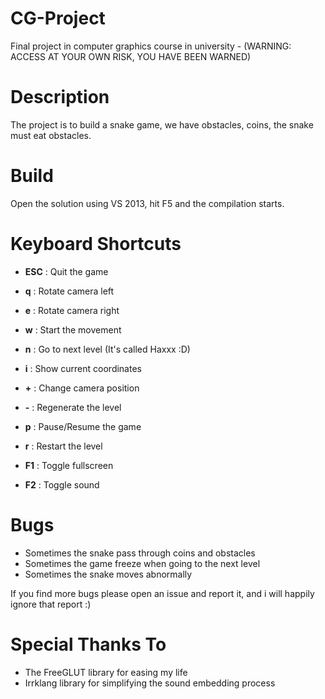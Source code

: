 # CG-Project
Final project in computer graphics course in university - (WARNING: ACCESS AT YOUR OWN RISK, YOU HAVE BEEN WARNED)

# Description
The project is to build a snake game, we have obstacles, coins, the snake must eat obstacles.

# Build
Open the solution using VS 2013, hit F5 and the compilation starts.

# Keyboard Shortcuts
- **ESC** : Quit the game
- **q** : Rotate camera left
- **e** : Rotate camera right
- **w** : Start the movement
- **n** : Go to next level (It's called Haxxx :D)
- **i** : Show current coordinates
- **+** : Change camera position
- **-** : Regenerate the level
- **p** : Pause/Resume the game
- **r** : Restart the level

- **F1** : Toggle fullscreen
- **F2** : Toggle sound

# Bugs
- Sometimes the snake pass through coins and obstacles
- Sometimes the game freeze when going to the next level
- Sometimes the snake moves abnormally

If you find more bugs please open an issue and report it, and i will happily ignore that report :) 

# Special Thanks To
- The FreeGLUT library for easing my life
- Irrklang library for simplifying the sound embedding process
